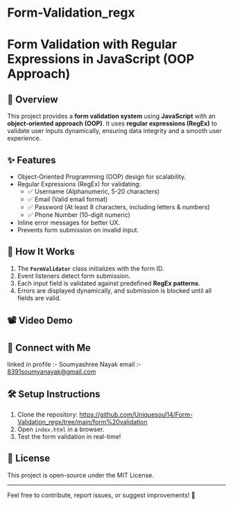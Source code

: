# Form-Validation_regx
# Form Validation with Regular Expressions in JavaScript (OOP Approach)

## 📌 Overview
This project provides a **form validation system** using **JavaScript** with an **object-oriented approach (OOP)**. It uses **regular expressions (RegEx)** to validate user inputs dynamically, ensuring data integrity and a smooth user experience.

## ✨ Features
- Object-Oriented Programming (OOP) design for scalability.
- Regular Expressions (RegEx) for validating:
  - ✅ Username (Alphanumeric, 5-20 characters)
  - ✅ Email (Valid email format)
  - ✅ Password (At least 8 characters, including letters & numbers)
  - ✅ Phone Number (10-digit numeric)
- Inline error messages for better UX.
- Prevents form submission on invalid input.

## 🚀 How It Works
1. The **`FormValidator`** class initializes with the form ID.
2. Event listeners detect form submission.
3. Each input field is validated against predefined **RegEx patterns**.
4. Errors are displayed dynamically, and submission is blocked until all fields are valid.

## 📽️ Video Demo


## 🔗 Connect with Me
 linked in profile :- Soumyashree Nayak
email :- 8391soumyanayak@gmail.com

## 🛠️ Setup Instructions
1. Clone the repository:
   https://github.com/Uniquesoul14/Form-Validation_regx/tree/main/form%20validation
2. Open `index.html` in a browser.
3. Test the form validation in real-time!

## 📜 License
This project is open-source under the MIT License.

---
Feel free to contribute, report issues, or suggest improvements! 🚀

